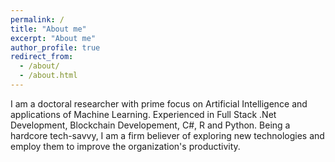 ```yaml
---
permalink: /
title: "About me"
excerpt: "About me"
author_profile: true
redirect_from: 
  - /about/
  - /about.html
---
```


I am a doctoral researcher with prime focus on Artificial Intelligence and applications of Machine Learning. Experienced in Full Stack .Net Development, Blockchain Developement, C#, R and Python. Being a hardcore tech-savvy, I am a firm believer of exploring new technologies and employ them to improve the organization's productivity.
